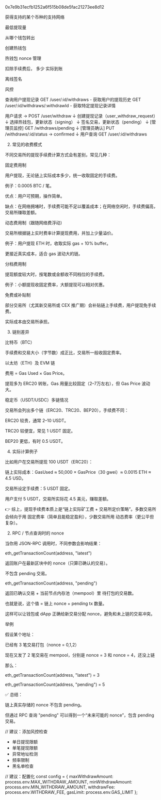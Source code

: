 0x7e9b31ecfb1252a6f515b08de5fac21273ee8d12

获得支持的某个币种的支持网络

最低提现量

从哪个钱包转出

创建热钱包

热钱包 nonce 管理 

扣除手续费后， 多少
实际到账

离线签名

风控

查询用户提现记录
GET /user/:id/withdraws - 获取用户的提现历史
GET /user/:id/withdraws/:withdrawId - 获取特定提现记录详情



用户请求 → POST /user/withdraw
    ↓
创建提现记录（user_withdraw_request）
    ↓
选择热钱包，更新状态（signing）
    ↓
签名交易，更新状态（pending）
    ↓
[管理员监控] GET /withdraws/pending
    ↓
[管理员确认] PUT /withdraws/:id/status → confirmed
    ↓
用户查询 GET /user/:id/withdraws


2. 常见的收费模式

不同交易所的提现手续费计算方式会有差别，常见几种：

固定费用制

用户提现，无论链上实际成本多少，统一收取固定的手续费。

例子：0.0005 BTC / 笔。

优点：用户可预期，操作简单。

缺点：在网络拥堵时，手续费可能不足以覆盖成本；在网络空闲时，手续费偏高，交易所赚取差额。

动态费用制（跟随网络费浮动）

交易所根据链上实时费率计算提现费用，并加上少量溢价。

例子：用户提现 ETH 时，收取实际 gas + 10% buffer。

更接近真实成本，适合 gas 波动大的链。

分档费用制

提现额度较大时，按笔数或金额收不同档位的手续费。

例子：小额提现收固定费率，大额提现可以相对优惠。

免费或补贴制

部分交易所（尤其新交易所或 CEX 推广期）会补贴链上手续费，用户提现免手续费。

实际成本由交易所承担。

3. 链别差异

比特币（BTC）

手续费和交易大小（字节数）成正比，交易所一般收固定费率。

以太坊（ETH）及 EVM 链

费用 = Gas Used × Gas Price。

提现多为 ERC20 转账，Gas 用量比较固定（2–7万左右），但 Gas Price 波动大。

稳定币（USDT/USDC）多链情况

交易所会列出多个链（ERC20、TRC20、BEP20），手续费不同：

ERC20 较贵，通常 2–10 USDT。

TRC20 较便宜，常见 1 USDT 固定。

BEP20 更低，有时 0.5 USDT。

4. 实际计算例子

比如用户在交易所提现 100 USDT（ERC20）：

链上实际成本：GasUsed ≈ 50,000 × GasPrice（30 gwei）≈ 0.0015 ETH ≈ 4.5 USD。

交易所设定手续费：5 USDT 固定。

用户支付 5 USDT，交易所实际花 4.5 美元，赚取差额。

👉 综上，提现手续费本质上是“链上实际矿工费 + 交易所定价策略”。多数交易所会倾向于用 固定费率（简单且能稳定盈利），少数交易所用 动态费率（更公平但复杂）。


2. RPC / 节点查询时的 nonce

当你用 JSON-RPC 调用时，不同参数会影响结果：

eth_getTransactionCount(address, "latest")

返回账户在最新区块中的 nonce（只算已确认的交易）。

不包含 pending 交易。

eth_getTransactionCount(address, "pending")

返回已确认交易 + 当前节点内存池（mempool）里 待打包的交易数。

也就是说，这个值 = 链上 nonce + pending tx 数量。

这样可以让钱包或 dApp 正确给新交易分配 nonce，避免和未上链的交易冲突。

举例

假设某个地址：

已经有 3 笔交易打包（nonce = 0,1,2）

现在又发了 2 笔交易在 mempool，分别是 nonce = 3 和 nonce = 4，还没上链

那么：

eth_getTransactionCount(address, "latest") = 3

eth_getTransactionCount(address, "pending") = 5

✅ 总结：

链上真实存储的 nonce 不包含 pending。

但通过 RPC 查询 "pending" 可以得到一个“未来可能的 nonce”，包含 pending 交易。


// 建议：添加风控检查
- 单日提现限额
- 单笔提现限额
- 异常地址检测
- 频率限制
- 黑名单检查


// 建议：配置化
const config = {
  maxWithdrawAmount: process.env.MAX_WITHDRAW_AMOUNT,
  minWithdrawAmount: process.env.MIN_WITHDRAW_AMOUNT,
  withdrawFee: process.env.WITHDRAW_FEE,
  gasLimit: process.env.GAS_LIMIT
};